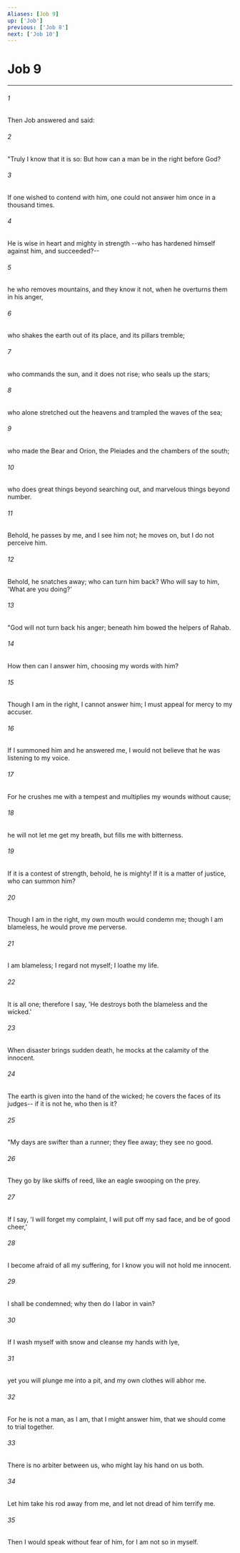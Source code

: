 ```yaml
---
Aliases: [Job 9]
up: ['Job']
previous: ['Job 8']
next: ['Job 10']
---
```

# Job 9
***



###### 1 
Then Job answered and said: 

###### 2 
"Truly I know that it is so: But how can a man be in the right before God? 

###### 3 
If one wished to contend with him, one could not answer him once in a thousand times. 

###### 4 
He is wise in heart and mighty in strength --who has hardened himself against him, and succeeded?-- 

###### 5 
he who removes mountains, and they know it not, when he overturns them in his anger, 

###### 6 
who shakes the earth out of its place, and its pillars tremble; 

###### 7 
who commands the sun, and it does not rise; who seals up the stars; 

###### 8 
who alone stretched out the heavens and trampled the waves of the sea; 

###### 9 
who made the Bear and Orion, the Pleiades and the chambers of the south; 

###### 10 
who does great things beyond searching out, and marvelous things beyond number. 

###### 11 
Behold, he passes by me, and I see him not; he moves on, but I do not perceive him. 

###### 12 
Behold, he snatches away; who can turn him back? Who will say to him, 'What are you doing?' 

###### 13 
"God will not turn back his anger; beneath him bowed the helpers of Rahab. 

###### 14 
How then can I answer him, choosing my words with him? 

###### 15 
Though I am in the right, I cannot answer him; I must appeal for mercy to my accuser. 

###### 16 
If I summoned him and he answered me, I would not believe that he was listening to my voice. 

###### 17 
For he crushes me with a tempest and multiplies my wounds without cause; 

###### 18 
he will not let me get my breath, but fills me with bitterness. 

###### 19 
If it is a contest of strength, behold, he is mighty! If it is a matter of justice, who can summon him? 

###### 20 
Though I am in the right, my own mouth would condemn me; though I am blameless, he would prove me perverse. 

###### 21 
I am blameless; I regard not myself; I loathe my life. 

###### 22 
It is all one; therefore I say, 'He destroys both the blameless and the wicked.' 

###### 23 
When disaster brings sudden death, he mocks at the calamity of the innocent. 

###### 24 
The earth is given into the hand of the wicked; he covers the faces of its judges-- if it is not he, who then is it? 

###### 25 
"My days are swifter than a runner; they flee away; they see no good. 

###### 26 
They go by like skiffs of reed, like an eagle swooping on the prey. 

###### 27 
If I say, 'I will forget my complaint, I will put off my sad face, and be of good cheer,' 

###### 28 
I become afraid of all my suffering, for I know you will not hold me innocent. 

###### 29 
I shall be condemned; why then do I labor in vain? 

###### 30 
If I wash myself with snow and cleanse my hands with lye, 

###### 31 
yet you will plunge me into a pit, and my own clothes will abhor me. 

###### 32 
For he is not a man, as I am, that I might answer him, that we should come to trial together. 

###### 33 
There is no arbiter between us, who might lay his hand on us both. 

###### 34 
Let him take his rod away from me, and let not dread of him terrify me. 

###### 35 
Then I would speak without fear of him, for I am not so in myself.
